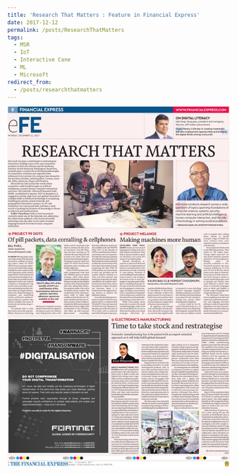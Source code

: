 ```yaml
---
title: 'Research That Matters : Feature in Financial Express'
date: 2017-12-12
permalink: /posts/ResearchThatMatters
tags:
  - MSR
  - IoT
  - Interactive Cane
  - ML
  - Microsoft
redirect_from:
  - /posts/researchthatmatters
---
```


[![Research That Matters : Click to go to read the article](/images/posts/researchthatmatters.jpg)](http://epaper.financialexpress.com/1462735/Indian-Express/December-11,-2017#page/8/1)
